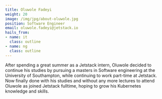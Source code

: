 ```yaml
---
title: Oluwole Fadeyi
weight: 20
image: /img/jpg/about-oluwole.jpg
position: Software Engineer
email: oluwole.fadeyi@jetstack.io
hails_from:
- name: it
  class: outline
- name: ng
  class: outline
---
```


After spending a great summer as a Jetstack intern, Oluwole decided to continue his studies by pursuing a masters in Software engineering at the University of Southampton, while continuing to work part-time at Jetstack. Now finally done with his studies and without any more lectures to attend Oluwole as joined Jetstack fulltime, hoping to grow his Kubernetes knowledge and skills.
